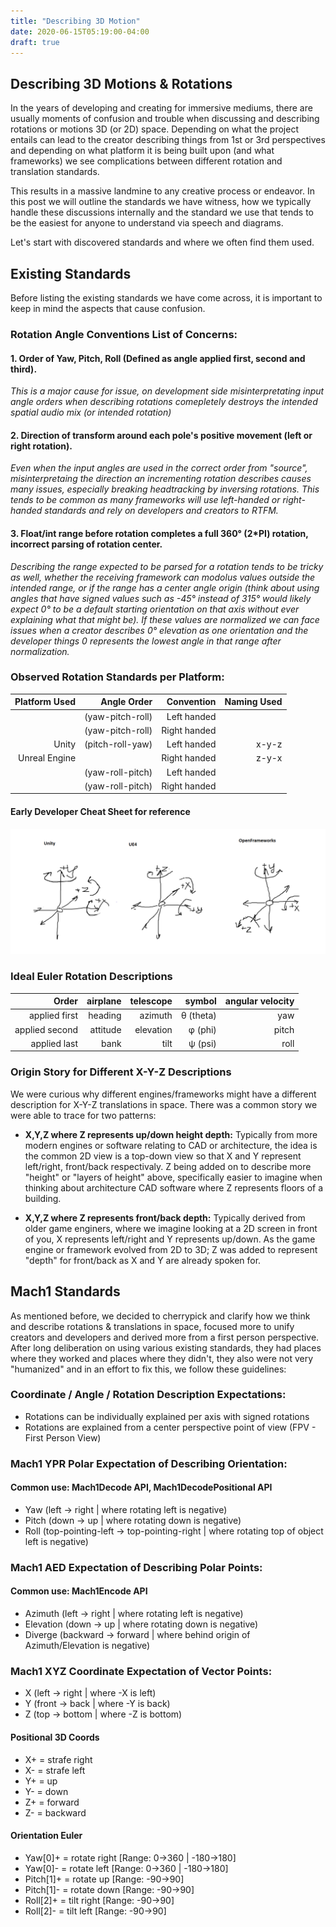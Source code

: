 ```yaml
---
title: "Describing 3D Motion"
date: 2020-06-15T05:19:00-04:00
draft: true
---
```


## Describing 3D Motions & Rotations

In the years of developing and creating for immersive mediums, there are usually moments of confusion and trouble when discussing and describing rotations or motions 3D (or 2D) space. Depending on what the project entails can lead to the creator describing things from 1st or 3rd perspectives and depending on what platform it is being built upon (and what frameworks) we see complications between different rotation and translation standards. 

This results in a massive landmine to any creative process or endeavor. In this post we will outline the standards we have witness, how we typically handle these discussions internally and the standard we use that tends to be the easiest for anyone to understand via speech and diagrams.

Let's start with discovered standards and where we often find them used.

## Existing Standards

Before listing the existing standards we have come across, it is important to keep in mind the aspects that cause confusion. 

### Rotation Angle Conventions List of Concerns:
#### 1. Order of Yaw, Pitch, Roll (Defined as angle applied first, second and third).

*This is a major cause for issue, on development side misinterpretating input angle orders when describing rotations comepletely destroys the intended spatial audio mix (or intended rotation)*

#### 2. Direction of transform around each pole's positive movement (left or right rotation).

*Even when the input angles are used in the correct order from "source", misinterpretaing the direction an incrementing rotation describes causes many issues, especially breaking headtracking by inversing rotations. This tends to be common as many frameworks will use left-handed or right-handed standards and rely on developers and creators to RTFM.*

#### 3. Float/int range before rotation completes a full 360° (2*PI) rotation, incorrect parsing of rotation center.

*Describing the range expected to be parsed for a rotation tends to be tricky as well, whether the receiving framework can modolus values outside the intended range, or if the range has a center angle origin (think about using angles that have signed values such as -45° instead of 315° would likely expect 0° to be a default starting orientation on that axis without ever explaining what that might be). If these values are normalized we can face issues when a creator describes 0° elevation as one orientation and the developer things 0 represents the lowest angle in that range after normalization.*

### Observed Rotation Standards per Platform:
| Platform Used | Angle Order      | Convention   | Naming Used |
|--------------:|-----------------:|-------------:|------------:|
|               | (yaw-pitch-roll) | Left handed  |             |
|               | (yaw-pitch-roll) | Right handed |             |
| Unity         | (pitch-roll-yaw) | Left handed  | x-y-z       |
| Unreal Engine |                  | Right handed | z-y-x       |
|               | (yaw-roll-pitch) | Left handed  |             |
|               | (yaw-roll-pitch) | Right handed |             |

#### Early Developer Cheat Sheet for reference
![Early Developer Cheat Sheet for reference](resources/describing-3d/axis.png)

### Ideal Euler Rotation Descriptions

| Order          | airplane      | telescope | symbol    | angular velocity |
| --------------:| -------------:| ---------:| ---------:| ----------------:| 
| applied first  | heading       | azimuth   | θ (theta) | yaw              |
| applied second | attitude      | elevation | φ (phi)   | pitch            |
| applied last   | bank          | tilt      | ψ (psi)   | roll             |

### Origin Story for Different X-Y-Z Descriptions

We were curious why different engines/frameworks might have a different description for X-Y-Z translations in space. There was a common story we were able to trace for two patterns: 

- **X,Y,Z where Z represents up/down height depth:** Typically from more modern engines or software relating to CAD or architecture, the idea is the common 2D view is a top-down view so that X and Y represent left/right, front/back respectivaly. Z being added on to describe more "height" or "layers of height" above, specifically easier to imagine when thinking about architecture CAD software where Z represents floors of a building.

- **X,Y,Z where Z represents front/back depth:** Typically derived from older game enginers, where we imagine looking at a 2D screen in front of you, X represents left/right and Y represents up/down. As the game engine or framework evolved from 2D to 3D; Z was added to represent "depth" for front/back as X and Y are already spoken for.

## Mach1 Standards

As mentioned before, we decided to cherrypick and clarify how we think and describe rotations & translations in space, focused more to unify creators and developers and derived more from a first person perspective. After long deliberation on using various existing standards, they had places where they worked and places where they didn't, they also were not very "humanized" and in an effort to fix this, we follow these guidelines:

### Coordinate / Angle / Rotation Description Expectations:

* Rotations can be individually explained per axis with signed rotations
* Rotations are explained from a center perspective point of view (FPV - First Person View)

### Mach1 YPR Polar Expectation of Describing Orientation:

#### Common use: Mach1Decode API, Mach1DecodePositional API
* Yaw   (left -> right | where rotating left is negative)
* Pitch (down -> up | where rotating down is negative)
* Roll  (top-pointing-left -> top-pointing-right | where rotating top of object left is negative)

### Mach1 AED Expectation of Describing Polar Points:

#### Common use: Mach1Encode API
* Azimuth   (left -> right | where rotating left is negative)
* Elevation (down -> up | where rotating down is negative)
* Diverge   (backward -> forward | where behind origin of Azimuth/Elevation is negative)

### Mach1 XYZ Coordinate Expectation of Vector Points:
* X (left -> right | where -X is left)
* Y (front -> back | where -Y is back)
* Z (top -> bottom | where -Z is bottom)

#### Positional 3D Coords
* X+ = strafe right
* X- = strafe left
* Y+ = up
* Y- = down
* Z+ = forward
* Z- = backward

#### Orientation Euler
* Yaw[0]+ = rotate right [Range: 0->360 | -180->180]
* Yaw[0]- = rotate left [Range: 0->360 | -180->180]
* Pitch[1]+ = rotate up [Range: -90->90]
* Pitch[1]- = rotate down [Range: -90->90]
* Roll[2]+ = tilt right [Range: -90->90]
* Roll[2]- = tilt left [Range: -90->90]